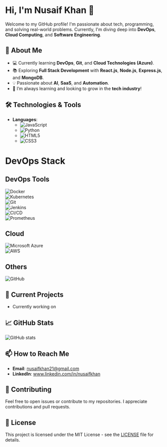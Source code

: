 # Hi, I'm Nusaif Khan 👋

Welcome to my GitHub profile! I'm passionate about tech, programming, and solving real-world problems. Currently, I'm diving deep into **DevOps**, **Cloud Computing**, and **Software Engineering**.

## 🚀 About Me
- 💻 Currently learning **DevOps**, **Git**, and **Cloud Technologies (Azure)**.
- 📚 Exploring **Full Stack Development** with **React.js**, **Node.js**, **Express.js**, and **MongoDB**.
- 💡 Passionate about **AI**, **SaaS**, and **Automation**.
- 🌱 I’m always learning and looking to grow in the **tech industry**!

## 🛠️ Technologies & Tools
- **Languages**: 
  - ![JavaScript](https://img.shields.io/badge/JavaScript-F7DF1E?logo=javascript&logoColor=black) 
  - ![Python](https://img.shields.io/badge/Python-3776AB?logo=python&logoColor=white) 
  - ![HTML5](https://img.shields.io/badge/HTML5-E34F26?logo=html5&logoColor=white) 
  - ![CSS3](https://img.shields.io/badge/CSS3-1572B6?logo=css3&logoColor=white)
  
# DevOps Stack

## DevOps Tools  
![Docker](https://img.shields.io/badge/Docker-2496ED?logo=docker&logoColor=white)  
![Kubernetes](https://img.shields.io/badge/Kubernetes-326CE5?logo=kubernetes&logoColor=white)  
![Git](https://img.shields.io/badge/Git-F05032?logo=git&logoColor=white)  
![Jenkins](https://img.shields.io/badge/Jenkins-D24939?logo=jenkins&logoColor=white)  
![CI/CD](https://img.shields.io/badge/CI%2FCD-000000?logo=circleci&logoColor=white)  
![Prometheus](https://img.shields.io/badge/Prometheus-E6522C?logo=prometheus&logoColor=white)  

## Cloud  
![Microsoft Azure](https://img.shields.io/badge/Microsoft_Azure-0089D6?logo=microsoftazure&logoColor=white)  
![AWS](https://img.shields.io/badge/Amazon_Web_Services-232F3E?logo=amazonaws&logoColor=white)  

## Others  
![GitHub](https://img.shields.io/badge/GitHub-181717?logo=github&logoColor=white)  

  

## 🌱 Current Projects
- Currently working on

## 📈 GitHub Stats
![GitHub stats](https://github-readme-stats.vercel.app/api?username=NusaifKhan&show_icons=true&count_private=true&theme=radical)

## 📫 How to Reach Me
- **Email**: nusaifkhan21@gmail.com
- **LinkedIn**: www.linkedin.com/in/nusaifkhan


## 🤝 Contributing
Feel free to open issues or contribute to my repositories. I appreciate contributions and pull requests.

## 📜 License
This project is licensed under the MIT License - see the [LICENSE](LICENSE) file for details.
